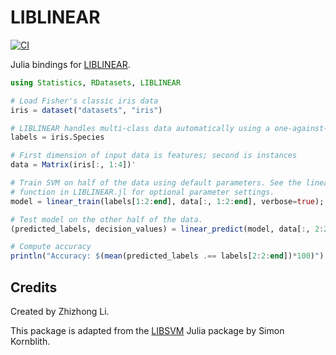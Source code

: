 # LIBLINEAR

[![CI](https://github.com/innerlee/LIBLINEAR.jl/actions/workflows/ci.yml/badge.svg)](https://github.com/innerlee/LIBLINEAR.jl/actions/workflows/ci.yml)


Julia bindings for [LIBLINEAR](https://www.csie.ntu.edu.tw/~cjlin/liblinear/).

```julia
using Statistics, RDatasets, LIBLINEAR

# Load Fisher's classic iris data
iris = dataset("datasets", "iris")

# LIBLINEAR handles multi-class data automatically using a one-against-the rest strategy
labels = iris.Species

# First dimension of input data is features; second is instances
data = Matrix(iris[:, 1:4])'

# Train SVM on half of the data using default parameters. See the linear_train
# function in LIBLINEAR.jl for optional parameter settings.
model = linear_train(labels[1:2:end], data[:, 1:2:end], verbose=true);

# Test model on the other half of the data.
(predicted_labels, decision_values) = linear_predict(model, data[:, 2:2:end]);

# Compute accuracy
println("Accuracy: $(mean(predicted_labels .== labels[2:2:end])*100)")

```
## Credits

Created by Zhizhong Li.

This package is adapted from the [LIBSVM](https://github.com/simonster/LIBSVM.jl) Julia package by Simon Kornblith.
